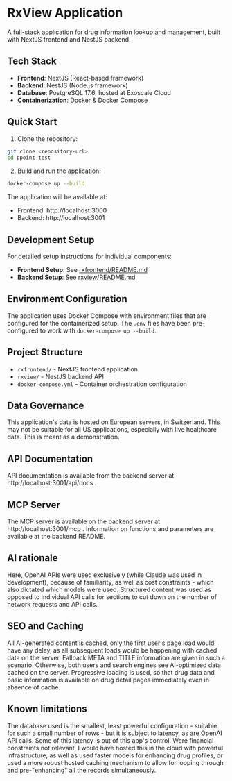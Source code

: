 # RxView Application

A full-stack application for drug information lookup and management, built with NextJS frontend and NestJS backend.

## Tech Stack

- **Frontend**: NextJS (React-based framework)
- **Backend**: NestJS (Node.js framework)
- **Database**: PostgreSQL 17.6, hosted at Exoscale Cloud
- **Containerization**: Docker & Docker Compose

## Quick Start

1. Clone the repository:
```bash
git clone <repository-url>
cd ppoint-test
```

2. Build and run the application:
```bash
docker-compose up --build
```

The application will be available at:
- Frontend: http://localhost:3000
- Backend: http://localhost:3001

## Development Setup

For detailed setup instructions for individual components:

- **Frontend Setup**: See [rxfrontend/README.md](./rxfrontend/README.md)
- **Backend Setup**: See [rxview/README.md](./rxview/README.md)

## Environment Configuration

The application uses Docker Compose with environment files that are configured for the containerized setup. The `.env` files have been pre-configured to work with `docker-compose up --build`.

## Project Structure

- `rxfrontend/` - NextJS frontend application
- `rxview/` - NestJS backend API
- `docker-compose.yml` - Container orchestration configuration

## Data Governance

This application's data is hosted on European servers, in Switzerland. This may not be suitable for all US applications, especially with live healthcare data. This is meant as a demonstration.

## API Documentation

API documentation is available from the backend server at http://localhost:3001/api/docs . 

## MCP Server

The MCP server is available on the backend server at http://localhost:3001/mcp . Information on functions and parameters are available at the backend README.

## AI rationale

Here, OpenAI APIs were used exclusively (while Claude was used in development), because of familiarity, as well as cost constraints - which also dictated which models were used. Structured content was used as opposed to individual API calls for sections to cut down on the number of network requests and API calls.

## SEO and Caching

All AI-generated content is cached, only the first user's page load would have any delay, as all subsequent loads would be happening with cached data on the server. Fallback META and TITLE information are given in such a scenario. Otherwise, both users and search engines see AI-optimized data cached on the server. Progressive loading is used, so that drug data and basic information is available on drug detail pages immediately even in absence of cache.

## Known limitations

The database used is the smallest, least powerful configuration - suitable for such a small number of rows - but it is subject to latency, as are OpenAI API calls. Some of this latency is out of this app's control. Were financial constraints not relevant, I would have hosted this in the cloud with powerful infrastructure, as well as used faster models for enhancing drug profiles, or used a more robust hosted caching mechanism to allow for looping through and pre-"enhancing" all the records simultaneously.